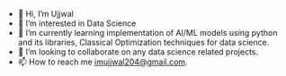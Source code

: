 - 👋 Hi, I’m Ujjwal
- 👀 I’m interested in Data Science
- 🌱 I’m currently learning implementation of AI/ML models using python and its libraries, Classical Optimization techniques for data science.
- 💞️ I’m looking to collaborate on any data science related projects.
- 📫 How to reach me imujjwal204@gmail.com.

<!---
Ujjwal20041997/Ujjwal20041997 is a ✨ special ✨ repository because its `README.md` (this file) appears on your GitHub profile.
You can click the Preview link to take a look at your changes.
--->
